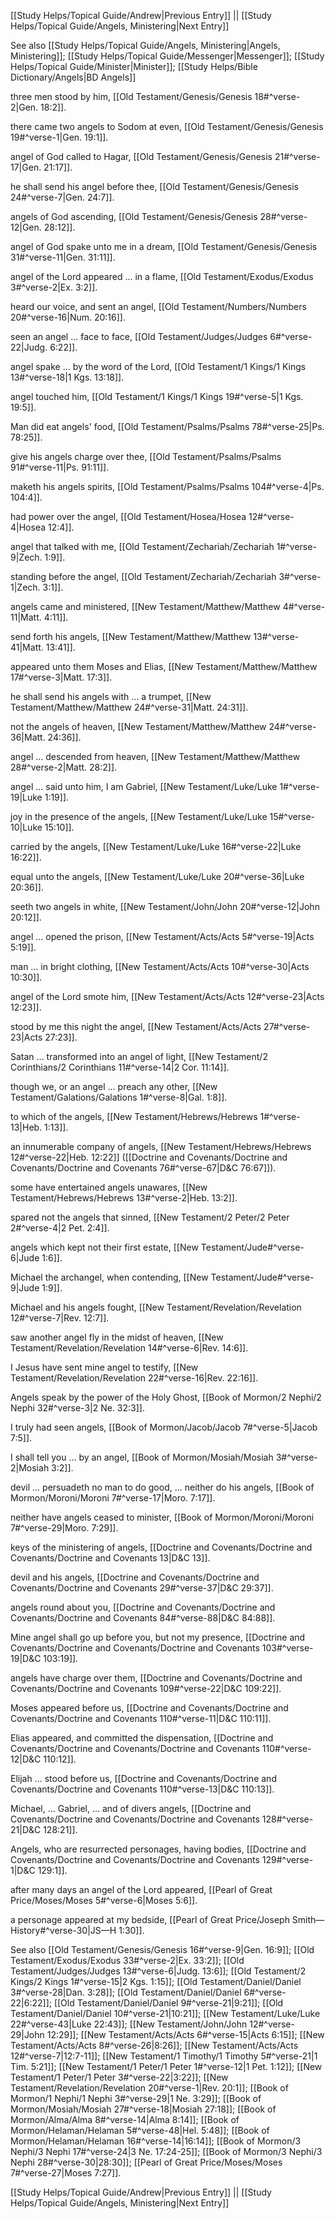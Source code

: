 [[Study Helps/Topical Guide/Andrew|Previous Entry]]  ||  [[Study Helps/Topical Guide/Angels, Ministering|Next Entry]]

 See also [[Study Helps/Topical Guide/Angels, Ministering|Angels, Ministering]]; [[Study Helps/Topical Guide/Messenger|Messenger]]; [[Study Helps/Topical Guide/Minister|Minister]]; [[Study Helps/Bible Dictionary/Angels|BD Angels]]

 three men stood by him, [[Old Testament/Genesis/Genesis 18#^verse-2|Gen. 18:2]].

 there came two angels to Sodom at even, [[Old Testament/Genesis/Genesis 19#^verse-1|Gen. 19:1]].

 angel of God called to Hagar, [[Old Testament/Genesis/Genesis 21#^verse-17|Gen. 21:17]].

 he shall send his angel before thee, [[Old Testament/Genesis/Genesis 24#^verse-7|Gen. 24:7]].

 angels of God ascending, [[Old Testament/Genesis/Genesis 28#^verse-12|Gen. 28:12]].

 angel of God spake unto me in a dream, [[Old Testament/Genesis/Genesis 31#^verse-11|Gen. 31:11]].

 angel of the Lord appeared ... in a flame, [[Old Testament/Exodus/Exodus 3#^verse-2|Ex. 3:2]].

 heard our voice, and sent an angel, [[Old Testament/Numbers/Numbers 20#^verse-16|Num. 20:16]].

 seen an angel ... face to face, [[Old Testament/Judges/Judges 6#^verse-22|Judg. 6:22]].

 angel spake ... by the word of the Lord, [[Old Testament/1 Kings/1 Kings 13#^verse-18|1 Kgs. 13:18]].

 angel touched him, [[Old Testament/1 Kings/1 Kings 19#^verse-5|1 Kgs. 19:5]].

 Man did eat angels' food, [[Old Testament/Psalms/Psalms 78#^verse-25|Ps. 78:25]].

 give his angels charge over thee, [[Old Testament/Psalms/Psalms 91#^verse-11|Ps. 91:11]].

 maketh his angels spirits, [[Old Testament/Psalms/Psalms 104#^verse-4|Ps. 104:4]].

 had power over the angel, [[Old Testament/Hosea/Hosea 12#^verse-4|Hosea 12:4]].

 angel that talked with me, [[Old Testament/Zechariah/Zechariah 1#^verse-9|Zech. 1:9]].

 standing before the angel, [[Old Testament/Zechariah/Zechariah 3#^verse-1|Zech. 3:1]].

 angels came and ministered, [[New Testament/Matthew/Matthew 4#^verse-11|Matt. 4:11]].

 send forth his angels, [[New Testament/Matthew/Matthew 13#^verse-41|Matt. 13:41]].

 appeared unto them Moses and Elias, [[New Testament/Matthew/Matthew 17#^verse-3|Matt. 17:3]].

 he shall send his angels with ... a trumpet, [[New Testament/Matthew/Matthew 24#^verse-31|Matt. 24:31]].

 not the angels of heaven, [[New Testament/Matthew/Matthew 24#^verse-36|Matt. 24:36]].

 angel ... descended from heaven, [[New Testament/Matthew/Matthew 28#^verse-2|Matt. 28:2]].

 angel ... said unto him, I am Gabriel, [[New Testament/Luke/Luke 1#^verse-19|Luke 1:19]].

 joy in the presence of the angels, [[New Testament/Luke/Luke 15#^verse-10|Luke 15:10]].

 carried by the angels, [[New Testament/Luke/Luke 16#^verse-22|Luke 16:22]].

 equal unto the angels, [[New Testament/Luke/Luke 20#^verse-36|Luke 20:36]].

 seeth two angels in white, [[New Testament/John/John 20#^verse-12|John 20:12]].

 angel ... opened the prison, [[New Testament/Acts/Acts 5#^verse-19|Acts 5:19]].

 man ... in bright clothing, [[New Testament/Acts/Acts 10#^verse-30|Acts 10:30]].

 angel of the Lord smote him, [[New Testament/Acts/Acts 12#^verse-23|Acts 12:23]].

 stood by me this night the angel, [[New Testament/Acts/Acts 27#^verse-23|Acts 27:23]].

 Satan ... transformed into an angel of light, [[New Testament/2 Corinthians/2 Corinthians 11#^verse-14|2 Cor. 11:14]].

 though we, or an angel ... preach any other, [[New Testament/Galations/Galations 1#^verse-8|Gal. 1:8]].

 to which of the angels, [[New Testament/Hebrews/Hebrews 1#^verse-13|Heb. 1:13]].

 an innumerable company of angels, [[New Testament/Hebrews/Hebrews 12#^verse-22|Heb. 12:22]] ([[Doctrine and Covenants/Doctrine and Covenants/Doctrine and Covenants 76#^verse-67|D&C 76:67]]).

 some have entertained angels unawares, [[New Testament/Hebrews/Hebrews 13#^verse-2|Heb. 13:2]].

 spared not the angels that sinned, [[New Testament/2 Peter/2 Peter 2#^verse-4|2 Pet. 2:4]].

 angels which kept not their first estate, [[New Testament/Jude#^verse-6|Jude 1:6]].

 Michael the archangel, when contending, [[New Testament/Jude#^verse-9|Jude 1:9]].

 Michael and his angels fought, [[New Testament/Revelation/Revelation 12#^verse-7|Rev. 12:7]].

 saw another angel fly in the midst of heaven, [[New Testament/Revelation/Revelation 14#^verse-6|Rev. 14:6]].

 I Jesus have sent mine angel to testify, [[New Testament/Revelation/Revelation 22#^verse-16|Rev. 22:16]].

 Angels speak by the power of the Holy Ghost, [[Book of Mormon/2 Nephi/2 Nephi 32#^verse-3|2 Ne. 32:3]].

 I truly had seen angels, [[Book of Mormon/Jacob/Jacob 7#^verse-5|Jacob 7:5]].

 I shall tell you ... by an angel, [[Book of Mormon/Mosiah/Mosiah 3#^verse-2|Mosiah 3:2]].

 devil ... persuadeth no man to do good, ... neither do his angels, [[Book of Mormon/Moroni/Moroni 7#^verse-17|Moro. 7:17]].

 neither have angels ceased to minister, [[Book of Mormon/Moroni/Moroni 7#^verse-29|Moro. 7:29]].

 keys of the ministering of angels, [[Doctrine and Covenants/Doctrine and Covenants/Doctrine and Covenants 13|D&C 13]].

 devil and his angels, [[Doctrine and Covenants/Doctrine and Covenants/Doctrine and Covenants 29#^verse-37|D&C 29:37]].

 angels round about you, [[Doctrine and Covenants/Doctrine and Covenants/Doctrine and Covenants 84#^verse-88|D&C 84:88]].

 Mine angel shall go up before you, but not my presence, [[Doctrine and Covenants/Doctrine and Covenants/Doctrine and Covenants 103#^verse-19|D&C 103:19]].

 angels have charge over them, [[Doctrine and Covenants/Doctrine and Covenants/Doctrine and Covenants 109#^verse-22|D&C 109:22]].

 Moses appeared before us, [[Doctrine and Covenants/Doctrine and Covenants/Doctrine and Covenants 110#^verse-11|D&C 110:11]].

 Elias appeared, and committed the dispensation, [[Doctrine and Covenants/Doctrine and Covenants/Doctrine and Covenants 110#^verse-12|D&C 110:12]].

 Elijah ... stood before us, [[Doctrine and Covenants/Doctrine and Covenants/Doctrine and Covenants 110#^verse-13|D&C 110:13]].

 Michael, ... Gabriel, ... and of divers angels, [[Doctrine and Covenants/Doctrine and Covenants/Doctrine and Covenants 128#^verse-21|D&C 128:21]].

 Angels, who are resurrected personages, having bodies, [[Doctrine and Covenants/Doctrine and Covenants/Doctrine and Covenants 129#^verse-1|D&C 129:1]].

 after many days an angel of the Lord appeared, [[Pearl of Great Price/Moses/Moses 5#^verse-6|Moses 5:6]].

 a personage appeared at my bedside, [[Pearl of Great Price/Joseph Smith—History#^verse-30|JS—H 1:30]].

 See also [[Old Testament/Genesis/Genesis 16#^verse-9|Gen. 16:9]]; [[Old Testament/Exodus/Exodus 33#^verse-2|Ex. 33:2]]; [[Old Testament/Judges/Judges 13#^verse-6|Judg. 13:6]]; [[Old Testament/2 Kings/2 Kings 1#^verse-15|2 Kgs. 1:15]]; [[Old Testament/Daniel/Daniel 3#^verse-28|Dan. 3:28]]; [[Old Testament/Daniel/Daniel 6#^verse-22|6:22]]; [[Old Testament/Daniel/Daniel 9#^verse-21|9:21]]; [[Old Testament/Daniel/Daniel 10#^verse-21|10:21]]; [[New Testament/Luke/Luke 22#^verse-43|Luke 22:43]]; [[New Testament/John/John 12#^verse-29|John 12:29]]; [[New Testament/Acts/Acts 6#^verse-15|Acts 6:15]]; [[New Testament/Acts/Acts 8#^verse-26|8:26]]; [[New Testament/Acts/Acts 12#^verse-7|12:7-11]]; [[New Testament/1 Timothy/1 Timothy 5#^verse-21|1 Tim. 5:21]]; [[New Testament/1 Peter/1 Peter 1#^verse-12|1 Pet. 1:12]]; [[New Testament/1 Peter/1 Peter 3#^verse-22|3:22]]; [[New Testament/Revelation/Revelation 20#^verse-1|Rev. 20:1]]; [[Book of Mormon/1 Nephi/1 Nephi 3#^verse-29|1 Ne. 3:29]]; [[Book of Mormon/Mosiah/Mosiah 27#^verse-18|Mosiah 27:18]]; [[Book of Mormon/Alma/Alma 8#^verse-14|Alma 8:14]]; [[Book of Mormon/Helaman/Helaman 5#^verse-48|Hel. 5:48]]; [[Book of Mormon/Helaman/Helaman 16#^verse-14|16:14]]; [[Book of Mormon/3 Nephi/3 Nephi 17#^verse-24|3 Ne. 17:24-25]]; [[Book of Mormon/3 Nephi/3 Nephi 28#^verse-30|28:30]]; [[Pearl of Great Price/Moses/Moses 7#^verse-27|Moses 7:27]].

[[Study Helps/Topical Guide/Andrew|Previous Entry]]  ||  [[Study Helps/Topical Guide/Angels, Ministering|Next Entry]]
